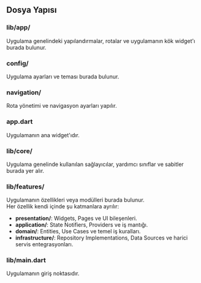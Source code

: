 ## Dosya Yapısı

### **lib/app/**
Uygulama genelindeki yapılandırmalar, rotalar ve uygulamanın kök widget'ı burada bulunur.

### **config/**
Uygulama ayarları ve teması burada bulunur.

### **navigation/**
Rota yönetimi ve navigasyon ayarları yapılır.

### **app.dart**
Uygulamanın ana widget'ıdır.

### **lib/core/**
Uygulama genelinde kullanılan sağlayıcılar, yardımcı sınıflar ve sabitler burada yer alır.

### **lib/features/**
Uygulamanın özellikleri veya modülleri burada bulunur.  
Her özellik kendi içinde şu katmanlara ayrılır:
- **presentation/**: Widgets, Pages ve UI bileşenleri.
- **application/**: State Notifiers, Providers ve iş mantığı.
- **domain/**: Entities, Use Cases ve temel iş kuralları.
- **infrastructure/**: Repository Implementations, Data Sources ve harici servis entegrasyonları.

### **lib/main.dart**
Uygulamanın giriş noktasıdır.